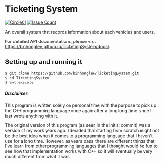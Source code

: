 # Ticketing System
[![CircleCI](https://circleci.com/gh/binhonglee/TicketingSystem.svg?style=svg)](https://circleci.com/gh/binhonglee/TicketingSystem) [![Issue Count](https://codeclimate.com/github/binhonglee/TicketingSystem/badges/issue_count.svg)](https://codeclimate.com/github/binhonglee/TicketingSystem)

An overall system that records information about each vehicles and users.

For detailed API documentations, please visit https://binhonglee.github.io/TicketingSystem/docs/.

## Setting up and running it

```sh
$ git clone https://github.com/binhonglee/TicketingSystem.git
$ cd TicketingSystem
$ ant execute
```

##### Disclaimer:

This program is written solely on personal time with the purpose to pick up the C++ programming language once again after a long long time since I last wrote anything with it.

The original version of this program (as seen in the initial commit) was a version of my work years ago. I decided that starting from scratch might not be the best idea when it comes to a programming language that I haven't use for a long time. However, as years pass, there are different things that I've learn from other programming languages that I thought would be fun to see how that implementation works with C++ so it will eventually be very much different from what it was.

